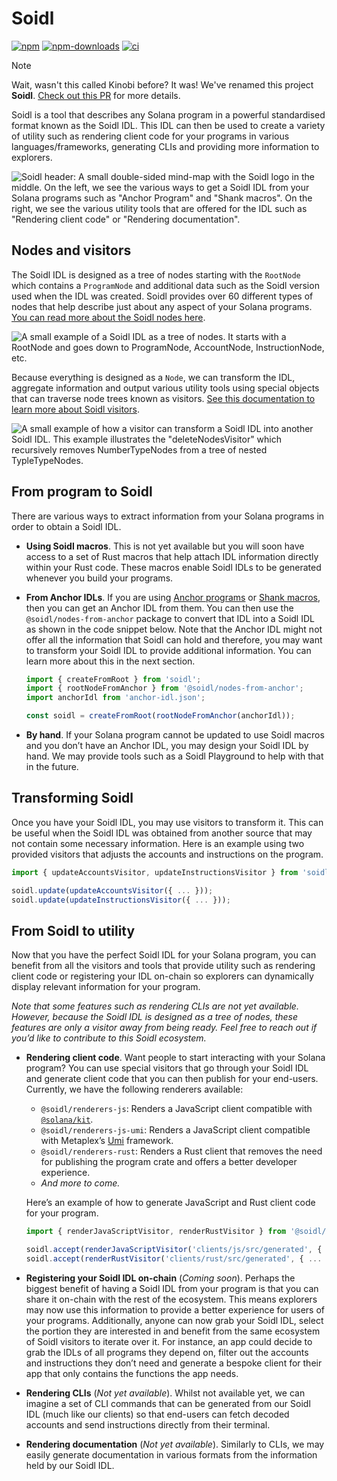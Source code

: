 # Soidl

[![npm][npm-image]][npm-url]
[![npm-downloads][npm-downloads-image]][npm-url]
[![ci][ci-image]][ci-url]

[npm-downloads-image]: https://img.shields.io/npm/dm/soidl.svg?style=flat
[npm-image]: https://img.shields.io/npm/v/soidl.svg?style=flat
[npm-url]: https://www.npmjs.com/package/soidl
[ci-image]: https://img.shields.io/github/actions/workflow/status/soidl-idl/soidl/main.yml?logo=GitHub
[ci-url]: https://github.com/soidl-idl/soidl/actions/workflows/main.yml

> [!NOTE]  
> Wait, wasn't this called Kinobi before? It was! We've renamed this project **Soidl**. [Check out this PR](https://github.com/soidl-idl/soidl/pull/234) for more details.

Soidl is a tool that describes any Solana program in a powerful standardised format known as the Soidl IDL. This IDL can then be used to create a variety of utility such as rendering client code for your programs in various languages/frameworks, generating CLIs and providing more information to explorers.

![Soidl header: A small double-sided mind-map with the Soidl logo in the middle. On the left, we see the various ways to get a Soidl IDL from your Solana programs such as "Anchor Program" and "Shank macros". On the right, we see the various utility tools that are offered for the IDL such as "Rendering client code" or "Rendering documentation".](https://github.com/user-attachments/assets/029af336-ea71-4e7f-9612-ef5bb187e3a0)

## Nodes and visitors

The Soidl IDL is designed as a tree of nodes starting with the `RootNode` which contains a `ProgramNode` and additional data such as the Soidl version used when the IDL was created. Soidl provides over 60 different types of nodes that help describe just about any aspect of your Solana programs. [You can read more about the Soidl nodes here](./packages/nodes).

![A small example of a Soidl IDL as a tree of nodes. It starts with a RootNode and goes down to ProgramNode, AccountNode, InstructionNode, etc.](https://github.com/soidl-idl/soidl/assets/3642397/9d53485d-a4f6-459a-b7eb-58faab716bc1)

Because everything is designed as a `Node`, we can transform the IDL, aggregate information and output various utility tools using special objects that can traverse node trees known as visitors. [See this documentation to learn more about Soidl visitors](./packages/visitors).

![A small example of how a visitor can transform a Soidl IDL into another Soidl IDL. This example illustrates the "deleteNodesVisitor" which recursively removes NumberTypeNodes from a tree of nested TypleTypeNodes.](https://github.com/soidl-idl/soidl/assets/3642397/f54e83d1-eade-4674-80dc-7ddc360f5f66)

## From program to Soidl

There are various ways to extract information from your Solana programs in order to obtain a Soidl IDL.

- **Using Soidl macros**. This is not yet available but you will soon have access to a set of Rust macros that help attach IDL information directly within your Rust code. These macros enable Soidl IDLs to be generated whenever you build your programs.
- **From Anchor IDLs**. If you are using [Anchor programs](https://github.com/coral-xyz/anchor) or [Shank macros](https://github.com/metaplex-foundation/shank), then you can get an Anchor IDL from them. You can then use the `@soidl/nodes-from-anchor` package to convert that IDL into a Soidl IDL as shown in the code snippet below. Note that the Anchor IDL might not offer all the information that Soidl can hold and therefore, you may want to transform your Soidl IDL to provide additional information. You can learn more about this in the next section.

    ```ts
    import { createFromRoot } from 'soidl';
    import { rootNodeFromAnchor } from '@soidl/nodes-from-anchor';
    import anchorIdl from 'anchor-idl.json';

    const soidl = createFromRoot(rootNodeFromAnchor(anchorIdl));
    ```

- **By hand**. If your Solana program cannot be updated to use Soidl macros and you don’t have an Anchor IDL, you may design your Soidl IDL by hand. We may provide tools such as a Soidl Playground to help with that in the future.

## Transforming Soidl

Once you have your Soidl IDL, you may use visitors to transform it. This can be useful when the Soidl IDL was obtained from another source that may not contain some necessary information. Here is an example using two provided visitors that adjusts the accounts and instructions on the program.

```ts
import { updateAccountsVisitor, updateInstructionsVisitor } from 'soidl';

soidl.update(updateAccountsVisitor({ ... }));
soidl.update(updateInstructionsVisitor({ ... }));
```

## From Soidl to utility

Now that you have the perfect Soidl IDL for your Solana program, you can benefit from all the visitors and tools that provide utility such as rendering client code or registering your IDL on-chain so explorers can dynamically display relevant information for your program.

_Note that some features such as rendering CLIs are not yet available. However, because the Soidl IDL is designed as a tree of nodes, these features are only a visitor away from being ready. Feel free to reach out if you’d like to contribute to this Soidl ecosystem._

- **Rendering client code**. Want people to start interacting with your Solana program? You can use special visitors that go through your Soidl IDL and generate client code that you can then publish for your end-users. Currently, we have the following renderers available:

    - `@soidl/renderers-js`: Renders a JavaScript client compatible with [`@solana/kit`](https://github.com/anza-xyz/kit).
    - `@soidl/renderers-js-umi`: Renders a JavaScript client compatible with Metaplex’s [Umi](https://github.com/metaplex-foundation/umi) framework.
    - `@soidl/renderers-rust`: Renders a Rust client that removes the need for publishing the program crate and offers a better developer experience.
    - _And more to come._

    Here’s an example of how to generate JavaScript and Rust client code for your program.

    ```ts
    import { renderJavaScriptVisitor, renderRustVisitor } from '@soidl/renderers';

    soidl.accept(renderJavaScriptVisitor('clients/js/src/generated', { ... }));
    soidl.accept(renderRustVisitor('clients/rust/src/generated', { ... }));
    ```

- **Registering your Soidl IDL on-chain** (_Coming soon_). Perhaps the biggest benefit of having a Soidl IDL from your program is that you can share it on-chain with the rest of the ecosystem. This means explorers may now use this information to provide a better experience for users of your programs. Additionally, anyone can now grab your Soidl IDL, select the portion they are interested in and benefit from the same ecosystem of Soidl visitors to iterate over it. For instance, an app could decide to grab the IDLs of all programs they depend on, filter out the accounts and instructions they don’t need and generate a bespoke client for their app that only contains the functions the app needs.
- **Rendering CLIs** (_Not yet available_). Whilst not available yet, we can imagine a set of CLI commands that can be generated from our Soidl IDL (much like our clients) so that end-users can fetch decoded accounts and send instructions directly from their terminal.
- **Rendering documentation** (_Not yet available_). Similarly to CLIs, we may easily generate documentation in various formats from the information held by our Soidl IDL.
